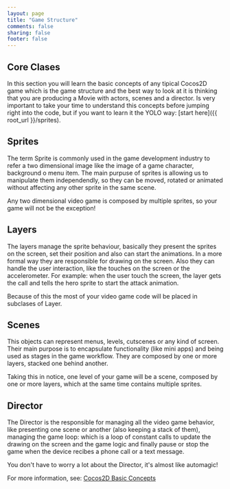 ```yaml
---
layout: page
title: "Game Structure"
comments: false
sharing: false
footer: false
---
```


## Core Clases

In this section you will learn the basic concepts of any tipical Cocos2D game which is the game structure and the best way to look at it is thinking that you are producing a Movie with actors, scenes and a director. Is very important to take your time to understand this concepts before jumping right into the code, but if you want to learn it the YOLO way: [start here]({{ root_url }}/sprites).

## Sprites

The term Sprite is commonly used in the game development industry to refer a two dimensional image like the image of a game character, background o menu item. The main purpuse of sprites is allowing us to manipulate them independendly, so they can be moved, rotated or animated without affecting any other sprite in the same scene. 

Any two dimensional video game is composed by multiple sprites, so your game will not be the exception!

## Layers

The layers manage the sprite behaviour, basically they present the sprites on the screen, set their position and also can start the animations. In a more formal way they are responsible for drawing on the screen. Also they can handle the user interaction, like the touches on the screen or the accelerometer. For example: when the user touch the screen, the layer gets the call and tells the hero sprite to start the attack animation.

Because of this the most of your video game code will be placed in subclases of Layer.

## Scenes

This objects can represent menus, levels, cutscenes or any kind of screen. Their main purpose is to encapsulate functionality (like mini apps) and being used as stages in the game workflow. They are composed by one or more layers, stacked one behind another.

Taking this in notice, one level of your game will be a scene, composed by one or more layers, which at the same time contains multiple sprites.

## Director

The Director is the responsible for managing all the video game behavior, like presenting one scene or another (also keeping a stack of them), managing the game loop: which is a loop of constant calls to update the drawing on the screen and the game logic and finally pause or stop the game when the device recibes a phone call or a text message.

You don't have to worry a lot about the Director, it's almost like automagic!

For more information, see: [Cocos2D Basic Concepts](http://www.cocos2d-iphone.org/wiki/doku.php/prog_guide:basic_concepts)
